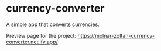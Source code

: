# currency-converter
 A simple app that converts currencies.

Preview page for the project: https://molnar-zoltan-currency-converter.netlify.app/
